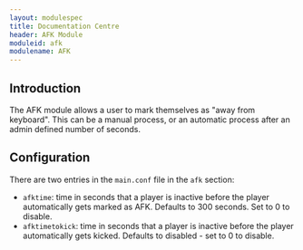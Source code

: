 ```yaml
---
layout: modulespec
title: Documentation Centre
header: AFK Module
moduleid: afk
modulename: AFK
---
```


## Introduction

The AFK module allows a user to mark themselves as "away from keyboard". This can be a manual process, or an automatic
process after an admin defined number of seconds.

## Configuration

There are two entries in the `main.conf` file in the `afk` section:

* `afktime`: time in seconds that a player is inactive before the player automatically gets marked as AFK. Defaults to 300 seconds. Set to 0 to disable.
* `afktimetokick`: time in seconds that a player is inactive before the player automatically gets kicked. Defaults to disabled - set to 0 to disable.